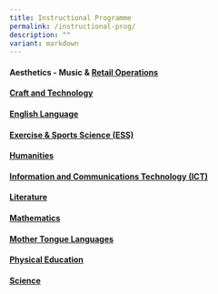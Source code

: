 ```yaml
---
title: Instructional Programme
permalink: /instructional-prog/
description: ""
variant: markdown
---
```

#### Aesthetics - Music & [Retail Operations](/instructional-programme/aesthetics/ro/)

#### [Craft and Technology](/instructional-programme/craftandtech/)

#### [English Language](/instructional-programme/english-language/)

#### [Exercise & Sports Science (ESS)](/instructional-programme/ess/)

#### [Humanities](/instructional-programme/humanities/)

#### [Information and Communications Technology (ICT)](/instructional-programme/ict/)

#### [Literature](/instructional-programme/literature/)

#### [Mathematics](/instructional-programme/mathematics/)

#### [Mother Tongue Languages](/instructional-programme/mtl/)

#### [Physical Education](/instructional-programme/physical-education/)

#### [Science](/instructional-programme/science/)